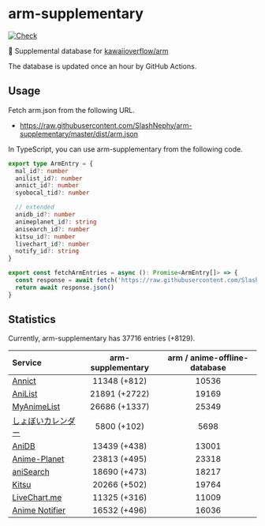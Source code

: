 # arm-supplementary

[![Check](https://github.com/SlashNephy/arm-supplementary/actions/workflows/check-node.yml/badge.svg)](https://github.com/SlashNephy/arm-supplementary/actions/workflows/check-node.yml)

💊 Supplemental database for [kawaiioverflow/arm](https://github.com/kawaiioverflow/arm)

The database is updated once an hour by GitHub Actions.

## Usage

Fetch arm.json from the following URL.

- https://raw.githubusercontent.com/SlashNephy/arm-supplementary/master/dist/arm.json

In TypeScript, you can use arm-supplementary from the following code.

```TypeScript
export type ArmEntry = {
  mal_id?: number
  anilist_id?: number
  annict_id?: number
  syobocal_tid?: number

  // extended
  anidb_id?: number
  animeplanet_id?: string
  anisearch_id?: number
  kitsu_id?: number
  livechart_id?: number
  notify_id?: string
}

export const fetchArmEntries = async (): Promise<ArmEntry[]> => {
  const response = await fetch('https://raw.githubusercontent.com/SlashNephy/arm-supplementary/master/dist/arm.json')
  return await response.json()
}
```

## Statistics

Currently, arm-supplementary has 37716 entries (+8129).

| Service                                     | arm-supplementary | arm / anime-offline-database |
| :------------------------------------------ | :---------------: | :--------------------------: |
| [Annict](https://annict.com)                |   11348 (+812)    |            10536             |
| [AniList](https://anilist.co)               |   21891 (+2722)   |            19169             |
| [MyAnimeList](https://myanimelist.net)      |   26686 (+1337)   |            25349             |
| [しょぼいカレンダー](https://cal.syoboi.jp) |    5800 (+102)    |             5698             |
| [AniDB](https://anidb.net)                  |   13439 (+438)    |            13001             |
| [Anime-Planet](https://anime-planet.com)    |   23813 (+495)    |            23318             |
| [aniSearch](https://anisearch.com)          |   18690 (+473)    |            18217             |
| [Kitsu](https://kitsu.io)                   |   20266 (+502)    |            19764             |
| [LiveChart.me](https://livechart.me)        |   11325 (+316)    |            11009             |
| [Anime Notifier](https://notify.moe)        |   16532 (+496)    |            16036             |
